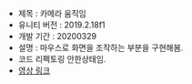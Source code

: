 + 제목 : 카메라 움직임
+ 유니티 버전 : 2019.2.18f1
+ 개발 기간 : 20200329
+ 설명 : 마우스로 화면을 조작하는 부분을 구현해봄.
+ 코드 리펙토링 안한상태임.
+ [영상 링크](https://youtu.be/HvQPn1k6jd0)


